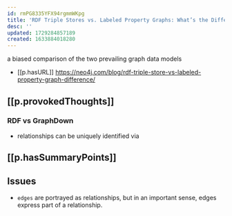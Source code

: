 ```yaml
---
id: rmPG8335YFX94rgmmWKpg
title: 'RDF Triple Stores vs. Labeled Property Graphs: What’s the Difference?'
desc: ''
updated: 1729284857189
created: 1633884018280
---
```



a biased comparison of the two prevailing graph data models

- [[p.hasURL]] https://neo4j.com/blog/rdf-triple-store-vs-labeled-property-graph-difference/

## [[p.provokedThoughts]]

### RDF vs GraphDown

- relationships can be uniquely identified via
## [[p.hasSummaryPoints]]
## Issues

- `edges` are portrayed as relationships, but in an important sense, edges express part of a relationship.  

